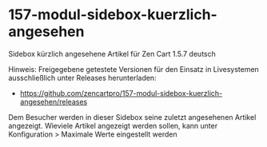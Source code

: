 # 157-modul-sidebox-kuerzlich-angesehen
Sidebox kürzlich angesehene Artikel für Zen Cart 1.5.7 deutsch

Hinweis: 
Freigegebene getestete Versionen für den Einsatz in Livesystemen ausschließlich unter Releases herunterladen:
* https://github.com/zencartpro/157-modul-sidebox-kuerzlich-angesehen/releases

Dem Besucher werden in dieser Sidebox seine zuletzt angesehenen Artikel angezeigt.
Wieviele Artikel angezeigt werden sollen, kann unter Konfiguration > Maximale Werte eingestellt werden
